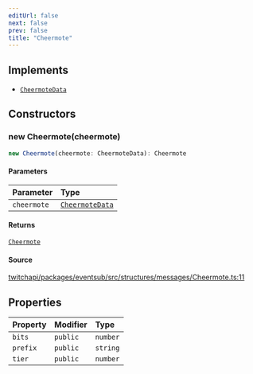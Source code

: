 ```yaml
---
editUrl: false
next: false
prev: false
title: "Cheermote"
---
```


## Implements

- [`CheermoteData`](../interfaces/CheermoteData.md)

## Constructors

### new Cheermote(cheermote)

```ts
new Cheermote(cheermote: CheermoteData): Cheermote
```

#### Parameters

| Parameter | Type |
| :------ | :------ |
| `cheermote` | [`CheermoteData`](../interfaces/CheermoteData.md) |

#### Returns

[`Cheermote`](Cheermote.md)

#### Source

[twitchapi/packages/eventsub/src/structures/messages/Cheermote.ts:11](https://github.com/pablornc/twitchapi//blob/b274026/packages/eventsub/src/structures/messages/Cheermote.ts#L11)

## Properties

| Property | Modifier | Type |
| :------ | :------ | :------ |
| `bits` | `public` | `number` |
| `prefix` | `public` | `string` |
| `tier` | `public` | `number` |
